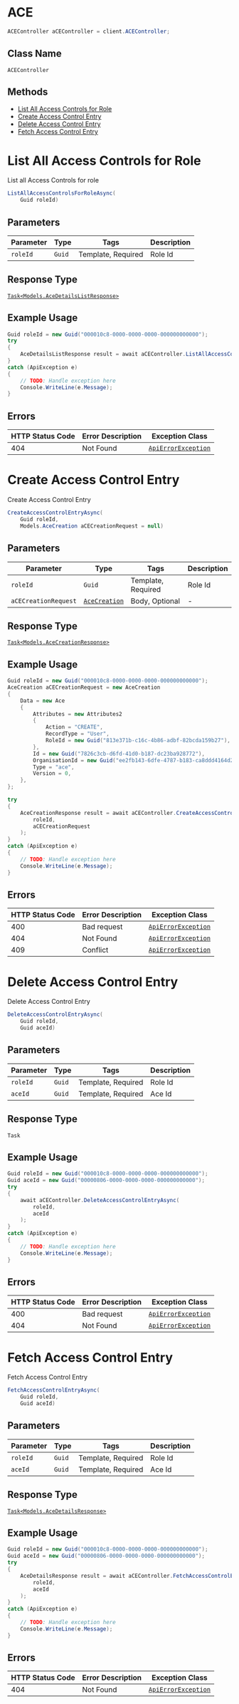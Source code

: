 # ACE

```csharp
ACEController aCEController = client.ACEController;
```

## Class Name

`ACEController`

## Methods

* [List All Access Controls for Role](../../doc/controllers/ace.md#list-all-access-controls-for-role)
* [Create Access Control Entry](../../doc/controllers/ace.md#create-access-control-entry)
* [Delete Access Control Entry](../../doc/controllers/ace.md#delete-access-control-entry)
* [Fetch Access Control Entry](../../doc/controllers/ace.md#fetch-access-control-entry)


# List All Access Controls for Role

List all Access Controls for role

```csharp
ListAllAccessControlsForRoleAsync(
    Guid roleId)
```

## Parameters

| Parameter | Type | Tags | Description |
|  --- | --- | --- | --- |
| `roleId` | `Guid` | Template, Required | Role Id |

## Response Type

[`Task<Models.AceDetailsListResponse>`](../../doc/models/ace-details-list-response.md)

## Example Usage

```csharp
Guid roleId = new Guid("000010c8-0000-0000-0000-000000000000");
try
{
    AceDetailsListResponse result = await aCEController.ListAllAccessControlsForRoleAsync(roleId);
}
catch (ApiException e)
{
    // TODO: Handle exception here
    Console.WriteLine(e.Message);
}
```

## Errors

| HTTP Status Code | Error Description | Exception Class |
|  --- | --- | --- |
| 404 | Not Found | [`ApiErrorException`](../../doc/models/api-error-exception.md) |


# Create Access Control Entry

Create Access Control Entry

```csharp
CreateAccessControlEntryAsync(
    Guid roleId,
    Models.AceCreation aCECreationRequest = null)
```

## Parameters

| Parameter | Type | Tags | Description |
|  --- | --- | --- | --- |
| `roleId` | `Guid` | Template, Required | Role Id |
| `aCECreationRequest` | [`AceCreation`](../../doc/models/ace-creation.md) | Body, Optional | - |

## Response Type

[`Task<Models.AceCreationResponse>`](../../doc/models/ace-creation-response.md)

## Example Usage

```csharp
Guid roleId = new Guid("000010c8-0000-0000-0000-000000000000");
AceCreation aCECreationRequest = new AceCreation
{
    Data = new Ace
    {
        Attributes = new Attributes2
        {
            Action = "CREATE",
            RecordType = "User",
            RoleId = new Guid("813e371b-c16c-4b86-adbf-82bcda159b27"),
        },
        Id = new Guid("7826c3cb-d6fd-41d0-b187-dc23ba928772"),
        OrganisationId = new Guid("ee2fb143-6dfe-4787-b183-ca8ddd4164d2"),
        Type = "ace",
        Version = 0,
    },
};

try
{
    AceCreationResponse result = await aCEController.CreateAccessControlEntryAsync(
        roleId,
        aCECreationRequest
    );
}
catch (ApiException e)
{
    // TODO: Handle exception here
    Console.WriteLine(e.Message);
}
```

## Errors

| HTTP Status Code | Error Description | Exception Class |
|  --- | --- | --- |
| 400 | Bad request | [`ApiErrorException`](../../doc/models/api-error-exception.md) |
| 404 | Not Found | [`ApiErrorException`](../../doc/models/api-error-exception.md) |
| 409 | Conflict | [`ApiErrorException`](../../doc/models/api-error-exception.md) |


# Delete Access Control Entry

Delete Access Control Entry

```csharp
DeleteAccessControlEntryAsync(
    Guid roleId,
    Guid aceId)
```

## Parameters

| Parameter | Type | Tags | Description |
|  --- | --- | --- | --- |
| `roleId` | `Guid` | Template, Required | Role Id |
| `aceId` | `Guid` | Template, Required | Ace Id |

## Response Type

`Task`

## Example Usage

```csharp
Guid roleId = new Guid("000010c8-0000-0000-0000-000000000000");
Guid aceId = new Guid("00000806-0000-0000-0000-000000000000");
try
{
    await aCEController.DeleteAccessControlEntryAsync(
        roleId,
        aceId
    );
}
catch (ApiException e)
{
    // TODO: Handle exception here
    Console.WriteLine(e.Message);
}
```

## Errors

| HTTP Status Code | Error Description | Exception Class |
|  --- | --- | --- |
| 400 | Bad request | [`ApiErrorException`](../../doc/models/api-error-exception.md) |
| 404 | Not Found | [`ApiErrorException`](../../doc/models/api-error-exception.md) |


# Fetch Access Control Entry

Fetch Access Control Entry

```csharp
FetchAccessControlEntryAsync(
    Guid roleId,
    Guid aceId)
```

## Parameters

| Parameter | Type | Tags | Description |
|  --- | --- | --- | --- |
| `roleId` | `Guid` | Template, Required | Role Id |
| `aceId` | `Guid` | Template, Required | Ace Id |

## Response Type

[`Task<Models.AceDetailsResponse>`](../../doc/models/ace-details-response.md)

## Example Usage

```csharp
Guid roleId = new Guid("000010c8-0000-0000-0000-000000000000");
Guid aceId = new Guid("00000806-0000-0000-0000-000000000000");
try
{
    AceDetailsResponse result = await aCEController.FetchAccessControlEntryAsync(
        roleId,
        aceId
    );
}
catch (ApiException e)
{
    // TODO: Handle exception here
    Console.WriteLine(e.Message);
}
```

## Errors

| HTTP Status Code | Error Description | Exception Class |
|  --- | --- | --- |
| 404 | Not Found | [`ApiErrorException`](../../doc/models/api-error-exception.md) |

